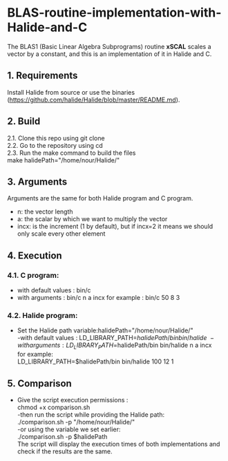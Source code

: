 # BLAS-routine-implementation-with-Halide-and-C
The BLAS1 (Basic Linear Algebra Subprograms) routine **xSCAL** scales a vector by a constant, and this is an implementation of it in Halide and C.<br/>
## **1. Requirements**
Install Halide from source or use the binaries (https://github.com/halide/Halide/blob/master/README.md).
## **2. Build**
2.1. Clone this repo using git clone\
2.2. Go to the repository using cd\
2.3. Run the make command to build the files\
     make halidePath="/home/nour/Halide/"
## **3. Arguments**
Arguments are the same for both Halide program and C program.
- n: the vector length
- a: the scalar by which we want to multiply the vector
- incx: is the increment (1 by default), but if incx=2 it means we should only scale every other element
## **4. Execution**
### **4.1. C program:**
- with default values : bin/c
- with arguments : bin/c n a incx
for example : bin/c 50 8 3
### **4.2. Halide program:**
- Set the Halide path variable:halidePath="/home/nour/Halide/"\
-with default values : LD_LIBRARY_PATH=$halidePath/bin bin/halide\
-with arguments : LD_LIBRARY_PATH=$halidePath/bin bin/halide n a incx\
for example:\
LD_LIBRARY_PATH=$halidePath/bin bin/halide  100 12 1
## **5. Comparison**
- Give the script execution permissions :\
    chmod +x comparison.sh\
-then run the script while providing the Halide path:\
    ./comparison.sh -p "/home/nour/Halide/"\
-or using the variable we set earlier:\
    ./comparison.sh -p $halidePath\
The script will display the execution times of both implementations and check if the results are the same.

